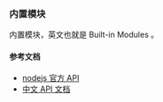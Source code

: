 ### 内置模块

内置模块，英文也就是 Built-in Modules 。

#### 参考文档

* [nodejs 官方 API](https://nodejs.org/dist/latest-v4.x/docs/api/fs.html#fs_fs_readfile_file_options_callback)
* [中文 API 文档](http://nodeapi.ucdok.com/#/api/fs.html)
